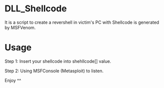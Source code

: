 # DLL_Shellcode
It is a script to create a revershell in victim's PC with Shellcode is generated by MSFVenom.
# Usage
Step 1: Insert your shellcode into shehllcode[] value.

Step 2: Using MSFConsole (Metasploit) to listen.

Enjoy ^^

